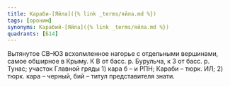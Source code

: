 ```yaml
---
title: Караби-[Яйла]({% link _terms/яйла.md %})
tags: [ороним]
synonyms: Карабий-[Яйла]({% link _terms/яйла.md %})
quadrants: [Б14]
---
```


Вытянутое СВ–ЮЗ всхолмленное нагорье с отдельными вершинами, самое обширное в
Крыму. К В от басс. р. Бурульча, к З от басс. р. Тунас; участок Главной гряды 1)
кара б – и РПН; Караби – тюрк. ИЛ; 2) тюрк. кара – черный, бий – титул
представителя знати.
